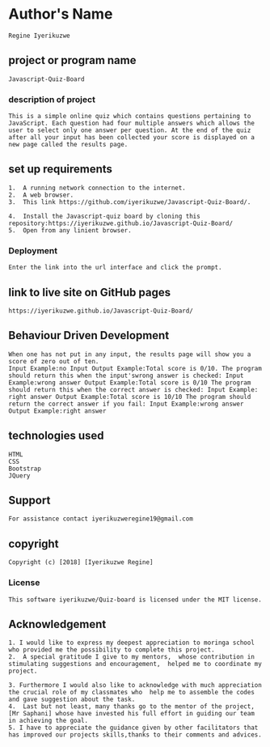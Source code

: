# Author's Name
    Regine Iyerikuzwe

## project or program name
    Javascript-Quiz-Board

### description of project
    This is a simple online quiz which contains questions pertaining to JavaScript. Each question had four multiple answers which allows the user to select only one answer per question. At the end of the quiz after all your input has been collected your score is displayed on a new page called the results page.

##  set up requirements
    1.  A running network connection to the internet.
    2.  A web browser.
    3.  This link https://github.com/iyerikuzwe/Javascript-Quiz-Board/.

    4.  Install the Javascript-quiz board by cloning this repository:https://iyerikuzwe.github.io/Javascript-Quiz-Board/
    5.  Open from any linient browser.


### Deployment
    Enter the link into the url interface and click the prompt.

## link to live site on GitHub pages
    https://iyerikuzwe.github.io/Javascript-Quiz-Board/

## Behaviour Driven Development
    When one has not put in any input, the results page will show you a score of zero out of ten.
    Input Example:no Input Output Example:Total score is 0/10. The program should return this when the input'swrong answer is checked: Input Example:wrong answer Output Example:Total score is 0/10 The program should return this when the correct answer is checked: Input Example: right answer Output Example:Total score is 10/10 The program should return the correct answer if you fail: Input Example:wrong answer Output Example:right answer

## technologies used
    HTML
    CSS
    Bootstrap
    JQuery
## Support
    For assistance contact iyerikuzweregine19@gmail.com

## copyright
    Copyright (c) [2018] [Iyerikuzwe Regine]
    
### License
    This software iyerikuzwe/Quiz-board is licensed under the MIT license.
## Acknowledgement
    1. I would like to express my deepest appreciation to moringa school who provided me the possibility to complete this project.
    2.  A special gratitude I give to my mentors,  whose contribution in stimulating suggestions and encouragement,  helped me to coordinate my project.

    3. Furthermore I would also like to acknowledge with much appreciation the crucial role of my classmates who  help me to assemble the codes and gave suggestion about the task.
    4.  Last but not least, many thanks go to the mentor of the project, [Mr Saphani] whose have invested his full effort in guiding our team in achieving the goal.
    5. I have to appreciate the guidance given by other facilitators that has improved our projects skills,thanks to their comments and advices.
